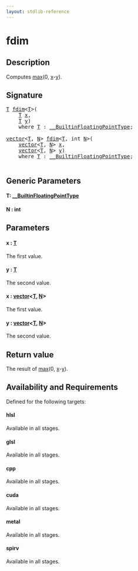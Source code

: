 ```yaml
---
layout: stdlib-reference
---
```


# fdim

## Description

Computes <span class='code'><a href="max.html">max</a>(0, <a href="max.html#decl-x" class="code_param">x</a>-<a href="max.html#decl-y" class="code_param">y</a>)</span>.



## Signature 

<pre>
<a href="fdim.html#typeparam-T" class="code_type">T</a> <a href="fdim.html">fdim</a>&lt;<a href="fdim.html#typeparam-T" class="code_type">T</a>&gt;(
    <a href="fdim.html#typeparam-T" class="code_type">T</a> <a href="fdim.html#decl-x" class="code_param">x</a>,
    <a href="fdim.html#typeparam-T" class="code_type">T</a> <a href="fdim.html#decl-y" class="code_param">y</a>)
    <span class='code_keyword'>where</span> <a href="fdim.html#typeparam-T" class="code_type">T</a> : <a href="../interfaces/0_builtinfloatingpointtype-029hm/index.html" class="code_type">__BuiltinFloatingPointType</a>;

<a href="../types/vector/index.html" class="code_type">vector</a>&lt;<a href="fdim.html#typeparam-T" class="code_type">T</a>, <a href="fdim.html#decl-N" class="code_var">N</a>&gt; <a href="fdim.html">fdim</a>&lt;<a href="fdim.html#typeparam-T" class="code_type">T</a>, <span class="code_keyword">int</span> <a href="fdim.html#decl-N" class="code_var">N</a>&gt;(
    <a href="../types/vector/index.html" class="code_type">vector</a>&lt;<a href="fdim.html#typeparam-T" class="code_type">T</a>, <a href="fdim.html#decl-N" class="code_var">N</a>&gt; <a href="fdim.html#decl-x" class="code_param">x</a>,
    <a href="../types/vector/index.html" class="code_type">vector</a>&lt;<a href="fdim.html#typeparam-T" class="code_type">T</a>, <a href="fdim.html#decl-N" class="code_var">N</a>&gt; <a href="fdim.html#decl-y" class="code_param">y</a>)
    <span class='code_keyword'>where</span> <a href="fdim.html#typeparam-T" class="code_type">T</a> : <a href="../interfaces/0_builtinfloatingpointtype-029hm/index.html" class="code_type">__BuiltinFloatingPointType</a>;

</pre>

## Generic Parameters

####  <a id="typeparam-T"></a>T: [\_\_BuiltinFloatingPointType](../interfaces/0_builtinfloatingpointtype-029hm/index.html)
####  <a id="decl-N"></a>N  : int

## Parameters

####  <a id="decl-x"></a>x  : [T](fdim.html#typeparam-T)
The first value.

####  <a id="decl-y"></a>y  : [T](fdim.html#typeparam-T)
The second value.

####  <a id="decl-x"></a>x  : [vector](../types/vector/index.html)\<[T](../types/vector/index.html#typeparam-T), [N](../types/vector/index.html#decl-N)\>
The first value.

####  <a id="decl-y"></a>y  : [vector](../types/vector/index.html)\<[T](../types/vector/index.html#typeparam-T), [N](../types/vector/index.html#decl-N)\>
The second value.


## Return value
The result of <span class='code'><a href="max.html">max</a>(0, <a href="max.html#decl-x" class="code_param">x</a>-<a href="max.html#decl-y" class="code_param">y</a>)</span>.


## Availability and Requirements

Defined for the following targets:

#### hlsl
Available in all stages.

#### glsl
Available in all stages.

#### cpp
Available in all stages.

#### cuda
Available in all stages.

#### metal
Available in all stages.

#### spirv
Available in all stages.



